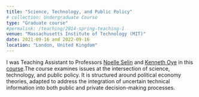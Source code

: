 ```yaml
---
title: "Science, Technology, and Public Policy"
# collection: Undergraduate Course
type: "Graduate course"
#permalink: /teaching/2014-spring-teaching-1
venue: "Massachusetts Institute of Technology (MIT)"
date: 2021-09-16 and 2022-09-16
location: "London, United Kingdom"
---
```

I was Teaching Assistant to Professors [Noelle Selin](https://idss.mit.edu/staff/noelle-selin/) and [Kenneth Oye](https://polisci.mit.edu/people/kenneth-oye) in this [course](https://student.mit.edu/catalog/search.cgi?search=IDS.412&style=verbatim&when=C&termleng=4&days_offered=*&start_time=*&duration=*&total_units=*).The course examines issues at the intersection of science, technology, and public policy. It is structured around political economy theories, adapted to address the integration of uncertain technical information into both public and private decision-making processes.


